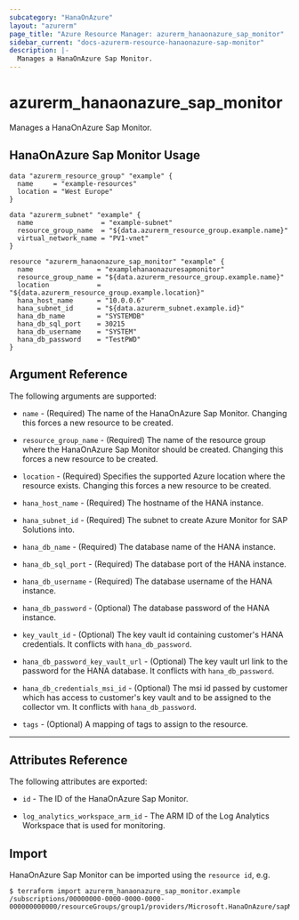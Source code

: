 ```yaml
---
subcategory: "HanaOnAzure"
layout: "azurerm"
page_title: "Azure Resource Manager: azurerm_hanaonazure_sap_monitor"
sidebar_current: "docs-azurerm-resource-hanaonazure-sap-monitor"
description: |-
  Manages a HanaOnAzure Sap Monitor.
---
```


# azurerm_hanaonazure_sap_monitor

Manages a HanaOnAzure Sap Monitor.

## HanaOnAzure Sap Monitor Usage

```hcl
data "azurerm_resource_group" "example" {
  name     = "example-resources"
  location = "West Europe"
}

data "azurerm_subnet" "example" {
  name                 = "example-subnet"
  resource_group_name  = "${data.azurerm_resource_group.example.name}"
  virtual_network_name = "PV1-vnet"
}

resource "azurerm_hanaonazure_sap_monitor" "example" {
  name                = "examplehanaonazuresapmonitor"
  resource_group_name = "${data.azurerm_resource_group.example.name}"
  location            = "${data.azurerm_resource_group.example.location}"
  hana_host_name      = "10.0.0.6"
  hana_subnet_id      = "${data.azurerm_subnet.example.id}"
  hana_db_name        = "SYSTEMDB"
  hana_db_sql_port    = 30215
  hana_db_username    = "SYSTEM"
  hana_db_password    = "TestPWD"
}
```

## Argument Reference

The following arguments are supported:

* `name` - (Required) The name of the HanaOnAzure Sap Monitor. Changing this forces a new resource to be created.

* `resource_group_name` - (Required) The name of the resource group where the HanaOnAzure Sap Monitor should be created. Changing this forces a new resource to be created.

* `location` - (Required) Specifies the supported Azure location where the resource exists. Changing this forces a new resource to be created.

* `hana_host_name` - (Required) The hostname of the HANA instance.

* `hana_subnet_id` - (Required) The subnet to create Azure Monitor for SAP Solutions into.

* `hana_db_name` - (Required) The database name of the HANA instance.

* `hana_db_sql_port` - (Required) The database port of the HANA instance.

* `hana_db_username` - (Required) The database username of the HANA instance.

* `hana_db_password` - (Optional) The database password of the HANA instance.

* `key_vault_id` - (Optional) The key vault id containing customer's HANA credentials. It conflicts with `hana_db_password`.

* `hana_db_password_key_vault_url` - (Optional) The key vault url link to the password for the HANA database. It conflicts with `hana_db_password`.

* `hana_db_credentials_msi_id` - (Optional) The msi id passed by customer which has access to customer's key vault and to be assigned to the collector vm. It conflicts with `hana_db_password`.

* `tags` - (Optional) A mapping of tags to assign to the resource.

---

## Attributes Reference

The following attributes are exported:

* `id` - The ID of the HanaOnAzure Sap Monitor.

* `log_analytics_workspace_arm_id` - The ARM ID of the Log Analytics Workspace that is used for monitoring.

## Import

HanaOnAzure Sap Monitor can be imported using the `resource id`, e.g.

```shell
$ terraform import azurerm_hanaonazure_sap_monitor.example /subscriptions/00000000-0000-0000-0000-000000000000/resourceGroups/group1/providers/Microsoft.HanaOnAzure/sapMonitors/monitor1
```
